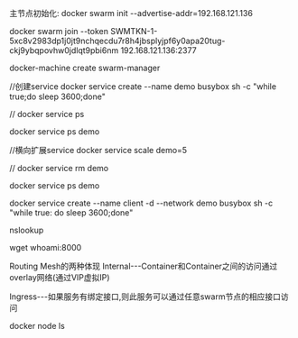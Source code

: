 主节点初始化:
 docker swarm init --advertise-addr=192.168.121.136


docker swarm join --token SWMTKN-1-5xc8v2983dp1j0jt9nchqecdu7r8h4jbsplyjpf6y0apa20tug-ckj9ybqpovhw0jdlqt9pbi6nm 192.168.121.136:2377




docker-machine create swarm-manager

//创建service
docker service create --name demo busybox sh -c "while true;do sleep 3600;done"

//
docker service ps 


docker service ps demo


//横向扩展service
docker service scale demo=5

//
docker service rm demo

docker service ps demo

docker service create --name client -d --network demo busybox sh -c "while true: do sleep 3600;done"


nslookup

wget   whoami:8000


Routing Mesh的两种体现
Internal---Container和Container之间的访问通过overlay网络(通过VIP虚拟IP)

Ingress---如果服务有绑定接口,则此服务可以通过任意swarm节点的相应接口访问

docker node ls

